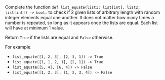 
Complete the function `def list_equate(list1: list[int], list2: list[int]) -> bool:` to check if 2 given lists of arbitrary length with random integer elements equal one another. It does not matter how many times a number is repeated, so long as it appears once the lists are equal. Each list will have at minimum 1 value.

Return `True` if the lists are equal and `False` otherwise.

For example:
- `list_equate([1, 2, 3], [2, 3, 1]) -> True`
- `list_equate([1, 1, 2, 1], [2, 1]) -> True`
- `list_equate([5, 4], [6, 4]) -> False`
- `list_equate([1, 2, 3], [1, 2, 3, 4]) -> False`